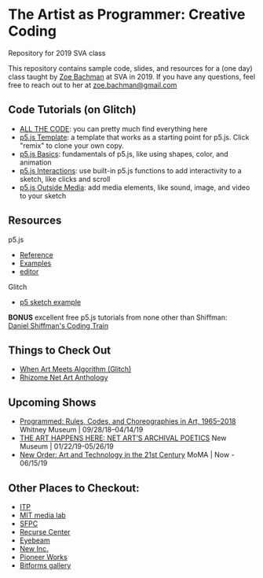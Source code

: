 # The Artist as Programmer: Creative Coding
Repository for 2019 SVA class 

This repository contains sample code, slides, and resources for a (one day) class taught by [Zoe Bachman](https://cargocollective.com/zoebachman) at SVA in 2019. 
If you have any questions, feel free to reach out to her at zoe.bachman@gmail.com


## Code Tutorials (on Glitch)
- [ALL THE CODE](https://glitch.com/@zoebachman/sva-class-2019): you can pretty much find everything here
- [p5.js Template](https://glitch.com/~sva-copy-of-p5-template): a template that works as a starting point for p5.js. Click "remix" to clone your own copy. 
- [p5.js Basics](https://glitch.com/~sva-p5-basics-tutorial): fundamentals of p5.js, like using shapes, color, and animation
- [p5.js Interactions](https://glitch.com/~sva-p5-interaction): use built-in p5.js functions to add interactivity to a sketch, like clicks and scroll
- [p5.js Outside Media](https://glitch.com/~sva-p5-media): add media elements, like sound, image, and video to your sketch 


## Resources

p5.js
- [Reference](http://p5js.org/reference/)
- [Examples](http://p5js.org/examples/)
- [editor](https://editor.p5js.org/)

Glitch 
- [p5 sketch example](https://glitch.com/edit/#!/p5js?path=server.js:1:0)

**BONUS** excellent free p5.js tutorials from none other than Shiffman:  
[Daniel Shiffman's Coding Train](https://www.youtube.com/channel/UCvjgXvBlbQiydffZU7m1_aw)


## Things to Check Out

- [When Art Meets Algorithm (Glitch)](https://glitch.com/culture/art-meets-algorithm/)
- [Rhizome Net Art Anthology](https://anthology.rhizome.org/)


## Upcoming Shows

- [Programmed: Rules, Codes, and Choreographies in Art, 1965–2018](https://www.whitney.org/exhibitions/programmed) Whitney Museum | 09/28/18–04/14/19
- [THE ART HAPPENS HERE: NET ART’S ARCHIVAL POETICS](https://www.newmuseum.org/exhibitions/view/the-art-happens-here-net-art-s-archival-poetics) New Museum | 01/22/19-05/26/19
- [New Order: Art and Technology in the 21st Century](https://www.moma.org/calendar/exhibitions/5033?locale=en) MoMA | Now - 06/15/19


## Other Places to Checkout:

- [ITP](https://tisch.nyu.edu/itp)
- [MIT media lab](https://www.media.mit.edu/)
- [SFPC](http://sfpc.io/)
- [Recurse Center](https://www.recurse.com)
- [Eyebeam](https://www.eyebeam.org/)
- [New Inc.](https://www.newinc.org/)
- [Pioneer Works](https://pioneerworks.org/)
- [Bitforms gallery](https://bitforms.art/)

